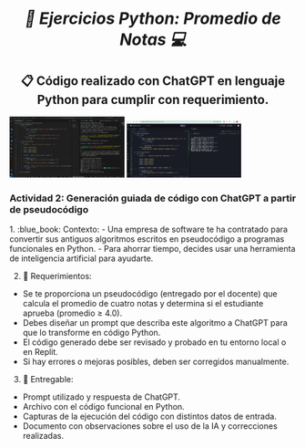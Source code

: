 **_<h1 align="center">:vulcan_salute: Ejercicios Python: Promedio de Notas :computer:</h1>_**

<h2 color="blue" align="center">&#128203; Código realizado con ChatGPT en lenguaje Python para cumplir con requerimiento.</h2>

<img src="./img/promedio_vsc.png" alt="" style="width: 40%;"> <img src="./img/promedio_replit.com.png" alt="" style="width: 40%;">

<h3><b color="blue">Actividad 2:</b> Generación guiada de código con ChatGPT a partir de pseudocódigo</h3>
1. :blue_book: Contexto: 
- Una empresa de software te ha contratado para convertir sus antiguos algoritmos escritos en pseudocódigo a programas funcionales en Python.
- Para ahorrar tiempo, decides usar una herramienta de inteligencia artificial para ayudarte.

2. :green_book: Requerimientos:
- Se te proporciona un pseudocódigo (entregado por el docente) que calcula el promedio de cuatro notas y determina si el estudiante aprueba (promedio ≥ 4.0).
- Debes diseñar un prompt que describa este algoritmo a ChatGPT para que lo transforme en código Python.
- El código generado debe ser revisado y probado en tu entorno local o en Replit.
- Si hay errores o mejoras posibles, deben ser corregidos manualmente.

3. :orange_book: Entregable:
- Prompt utilizado y respuesta de ChatGPT.
- Archivo con el código funcional en Python.
- Capturas de la ejecución del código con distintos datos de entrada.
- Documento con observaciones sobre el uso de la IA y correcciones realizadas.
